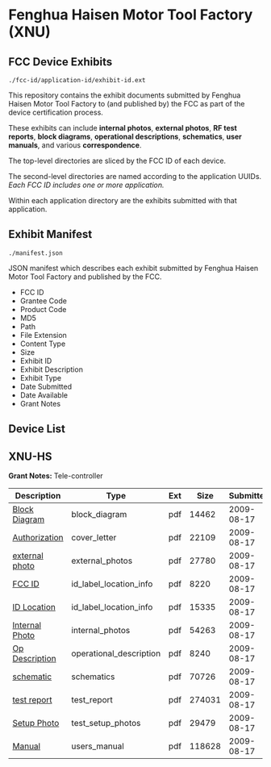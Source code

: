 # Fenghua Haisen Motor Tool Factory (XNU)
## FCC Device Exhibits

```
./fcc-id/application-id/exhibit-id.ext
```

This repository contains the exhibit documents submitted by Fenghua Haisen Motor Tool Factory to (and published by) the FCC as part of the device certification process.

These exhibits can include **internal photos**, **external photos**, **RF test reports**, **block diagrams**, **operational descriptions**, **schematics**, **user manuals**, and various **correspondence**.

The top-level directories are sliced by the FCC ID of each device.

The second-level directories are named according to the application UUIDs. *Each FCC ID includes one or more application.*

Within each application directory are the exhibits submitted with that application. 

## Exhibit Manifest

```
./manifest.json
```

JSON manifest which describes each exhibit submitted by Fenghua Haisen Motor Tool Factory and published by the FCC.

- FCC ID
- Grantee Code
- Product Code
- MD5
- Path
- File Extension
- Content Type
- Size
- Exhibit ID
- Exhibit Description
- Exhibit Type
- Date Submitted
- Date Available
- Grant Notes

## Device List
## XNU-HS
**Grant Notes:** Tele-controller

| Description | Type | Ext | Size | Submitted | Available |
| ----------- | ---- | --- | ---- | --------- | --------- |
| [Block Diagram](XNU-HS/caa54b96c4f1902a7cef8a6ac5bd8d53/1154427.pdf) | block_diagram | pdf | 14462 | 2009-08-17 | 2009-08-17 |
| [Authorization](XNU-HS/caa54b96c4f1902a7cef8a6ac5bd8d53/1154437.pdf) | cover_letter | pdf | 22109 | 2009-08-17 | 2009-08-17 |
| [external photo](XNU-HS/caa54b96c4f1902a7cef8a6ac5bd8d53/1154428.pdf) | external_photos | pdf | 27780 | 2009-08-17 | 2009-08-17 |
| [FCC ID](XNU-HS/caa54b96c4f1902a7cef8a6ac5bd8d53/1154429.pdf) | id_label_location_info | pdf | 8220 | 2009-08-17 | 2009-08-17 |
| [ID Location](XNU-HS/caa54b96c4f1902a7cef8a6ac5bd8d53/1154430.pdf) | id_label_location_info | pdf | 15335 | 2009-08-17 | 2009-08-17 |
| [Internal Photo](XNU-HS/caa54b96c4f1902a7cef8a6ac5bd8d53/1154431.pdf) | internal_photos | pdf | 54263 | 2009-08-17 | 2009-08-17 |
| [Op Description](XNU-HS/caa54b96c4f1902a7cef8a6ac5bd8d53/1154432.pdf) | operational_description | pdf | 8240 | 2009-08-17 | 2009-08-17 |
| [schematic](XNU-HS/caa54b96c4f1902a7cef8a6ac5bd8d53/1154433.pdf) | schematics | pdf | 70726 | 2009-08-17 | 2009-08-17 |
| [test report](XNU-HS/caa54b96c4f1902a7cef8a6ac5bd8d53/1154434.pdf) | test_report | pdf | 274031 | 2009-08-17 | 2009-08-17 |
| [Setup Photo](XNU-HS/caa54b96c4f1902a7cef8a6ac5bd8d53/1154435.pdf) | test_setup_photos | pdf | 29479 | 2009-08-17 | 2009-08-17 |
| [Manual](XNU-HS/caa54b96c4f1902a7cef8a6ac5bd8d53/1154436.pdf) | users_manual | pdf | 118628 | 2009-08-17 | 2009-08-17 |
